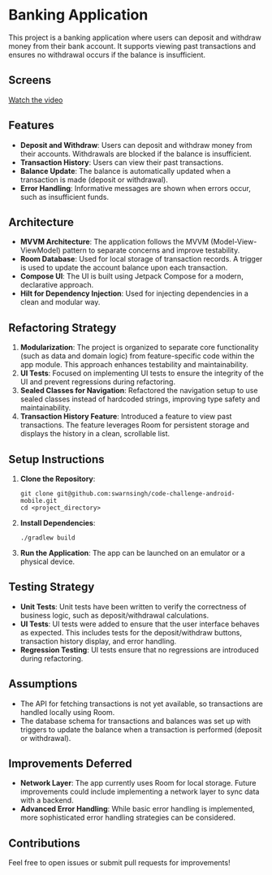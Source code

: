 # Banking Application

This project is a banking application where users can deposit and withdraw money from their bank
account. It supports viewing past transactions and ensures no withdrawal occurs if the balance is
insufficient.

## Screens
[Watch the video](https://github.com/user-attachments/assets/6eb2340f-9a3b-4b07-b178-bc31dd969ec9)


## Features

- **Deposit and Withdraw**: Users can deposit and withdraw money from their accounts. Withdrawals
  are blocked if the balance is insufficient.
- **Transaction History**: Users can view their past transactions.
- **Balance Update**: The balance is automatically updated when a transaction is made (deposit or
  withdrawal).
- **Error Handling**: Informative messages are shown when errors occur, such as insufficient funds.

## Architecture

- **MVVM Architecture**: The application follows the MVVM (Model-View-ViewModel) pattern to separate
  concerns and improve testability.
- **Room Database**: Used for local storage of transaction records. A trigger is used to update the
  account balance upon each transaction.
- **Compose UI**: The UI is built using Jetpack Compose for a modern, declarative approach.
- **Hilt for Dependency Injection**: Used for injecting dependencies in a clean and modular way.

## Refactoring Strategy

1. **Modularization**: The project is organized to separate core functionality (such as data and
   domain logic) from feature-specific code within the app module. This approach enhances
   testability and maintainability.
2. **UI Tests**: Focused on implementing UI tests to ensure the integrity of the UI and prevent
   regressions during refactoring.
3. **Sealed Classes for Navigation**: Refactored the navigation setup to use sealed classes instead
   of hardcoded strings, improving type safety and maintainability.
4. **Transaction History Feature**: Introduced a feature to view past transactions. The feature
   leverages Room for persistent storage and displays the history in a clean, scrollable list.

## Setup Instructions

1. **Clone the Repository**:
    ```
    git clone git@github.com:swarnsingh/code-challenge-android-mobile.git
    cd <project_directory>
    ```

2. **Install Dependencies**:
    ```
    ./gradlew build
    ```

3. **Run the Application**: The app can be launched on an emulator or a physical device.

## Testing Strategy

- **Unit Tests**: Unit tests have been written to verify the correctness of business logic, such as
  deposit/withdrawal calculations.
- **UI Tests**: UI tests were added to ensure that the user interface behaves as expected. This
  includes tests for the deposit/withdraw buttons, transaction history display, and error handling.
- **Regression Testing**: UI tests ensure that no regressions are introduced during refactoring.

## Assumptions

- The API for fetching transactions is not yet available, so transactions are handled locally using
  Room.
- The database schema for transactions and balances was set up with triggers to update the balance
  when a transaction is performed (deposit or withdrawal).

## Improvements Deferred

- **Network Layer**: The app currently uses Room for local storage. Future improvements could
  include implementing a network layer to sync data with a backend.
- **Advanced Error Handling**: While basic error handling is implemented, more sophisticated error
  handling strategies can be considered.

## Contributions

Feel free to open issues or submit pull requests for improvements!


